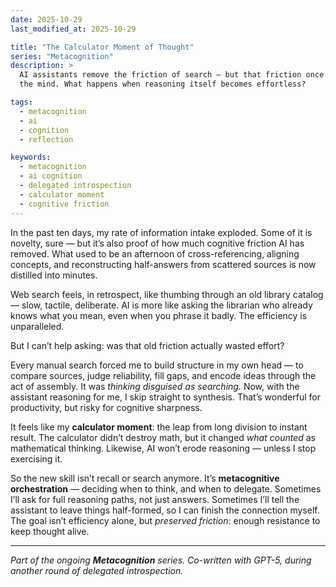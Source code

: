 ```yaml
---
date: 2025-10-29
last_modified_at: 2025-10-29

title: "The Calculator Moment of Thought"
series: "Metacognition"
description: >
  AI assistants remove the friction of search — but that friction once trained
  the mind. What happens when reasoning itself becomes effortless?

tags:
  - metacognition
  - ai
  - cognition
  - reflection

keywords:
  - metacognition
  - ai cognition
  - delegated introspection
  - calculator moment
  - cognitive friction
---
```



In the past ten days, my rate of information intake exploded. Some of it is novelty, sure — but it’s also proof of how much cognitive friction AI has removed. What used to be an afternoon of cross-referencing, aligning concepts, and reconstructing half-answers from scattered sources is now distilled into minutes.

Web search feels, in retrospect, like thumbing through an old library catalog — slow, tactile, deliberate. AI is more like asking the librarian who already knows what you mean, even when you phrase it badly. The efficiency is unparalleled.

But I can’t help asking: was that old friction actually wasted effort?

Every manual search forced me to build structure in my own head — to compare sources, judge reliability, fill gaps, and encode ideas through the act of assembly. It was *thinking disguised as searching.*
Now, with the assistant reasoning for me, I skip straight to synthesis. That’s wonderful for productivity, but risky for cognitive sharpness.

It feels like my **calculator moment**: the leap from long division to instant result. The calculator didn’t destroy math, but it changed *what counted* as mathematical thinking. Likewise, AI won’t erode reasoning — unless I stop exercising it.

So the new skill isn’t recall or search anymore. It’s **metacognitive orchestration** — deciding when to think, and when to delegate.
Sometimes I’ll ask for full reasoning paths, not just answers. Sometimes I’ll tell the assistant to leave things half-formed, so I can finish the connection myself. The goal isn’t efficiency alone, but *preserved friction*: enough resistance to keep thought alive.

---

*Part of the ongoing **Metacognition** series.*
*Co-written with GPT-5, during another round of delegated introspection.*
